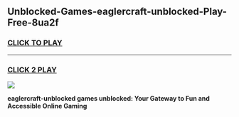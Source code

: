 
## Unblocked-Games-eaglercraft-unblocked-Play-Free-8ua2f
<h3>
<a href="https://premium76.site?title=eaglercraft-unblocked&ref=10A">CLICK TO PLAY</a></h3>
<hr>

<h3>
<a href="https://premium76.site?title=eaglercraft-unblocked&ref=10A">CLICK 2 PLAY</a>
  
</h3>

<a href="https://premium76.site?title=eaglercraft-unblocked&ref=10A"><img src="https://clearcache.store/games.png"></a>


**eaglercraft-unblocked games unblocked: Your Gateway to Fun and Accessible Online Gaming**
